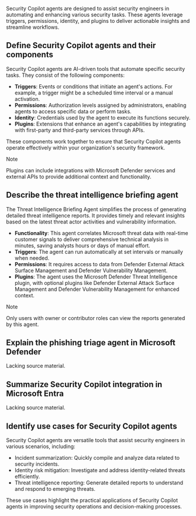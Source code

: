 Security Copilot agents are designed to assist security engineers in automating and enhancing various security tasks. These agents leverage triggers, permissions, identity, and plugins to deliver actionable insights and streamline workflows.

## Define Security Copilot agents and their components
Security Copilot agents are AI-driven tools that automate specific security tasks. They consist of the following components:

- **Triggers**: Events or conditions that initiate an agent's actions. For example, a trigger might be a scheduled time interval or a manual activation.
- **Permissions**: Authorization levels assigned by administrators, enabling agents to access specific data or perform tasks.
- **Identity**: Credentials used by the agent to execute its functions securely.
- **Plugins**: Extensions that enhance an agent's capabilities by integrating with first-party and third-party services through APIs.

These components work together to ensure that Security Copilot agents operate effectively within your organization's security framework.

> [!NOTE]
> Plugins can include integrations with Microsoft Defender services and external APIs to provide additional context and functionality.

## Describe the threat intelligence briefing agent
The Threat Intelligence Briefing Agent simplifies the process of generating detailed threat intelligence reports. It provides timely and relevant insights based on the latest threat actor activities and vulnerability information.

- **Functionality**: This agent correlates Microsoft threat data with real-time customer signals to deliver comprehensive technical analysis in minutes, saving analysts hours or days of manual effort.
- **Triggers**: The agent can run automatically at set intervals or manually when needed.
- **Permissions**: It requires access to data from Defender External Attack Surface Management and Defender Vulnerability Management.
- **Plugins**: The agent uses the Microsoft Defender Threat Intelligence plugin, with optional plugins like Defender External Attack Surface Management and Defender Vulnerability Management for enhanced context.

> [!NOTE]
> Only users with owner or contributor roles can view the reports generated by this agent.

## Explain the phishing triage agent in Microsoft Defender
Lacking source material.

## Summarize Security Copilot integration in Microsoft Entra
Lacking source material.

## Identify use cases for Security Copilot agents
Security Copilot agents are versatile tools that assist security engineers in various scenarios, including:

- Incident summarization: Quickly compile and analyze data related to security incidents.
- Identity risk mitigation: Investigate and address identity-related threats efficiently.
- Threat intelligence reporting: Generate detailed reports to understand and respond to emerging threats.

These use cases highlight the practical applications of Security Copilot agents in improving security operations and decision-making processes.